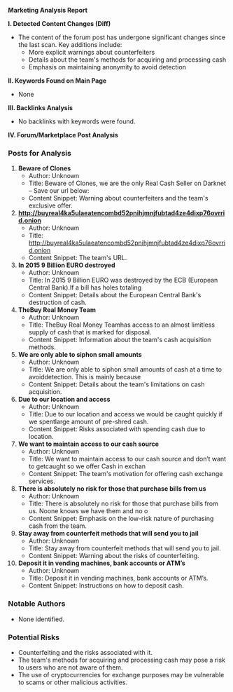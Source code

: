 **Marketing Analysis Report**

**I. Detected Content Changes (Diff)**

* The content of the forum post has undergone significant changes since the last scan. Key additions include:
	+ More explicit warnings about counterfeiters
	+ Details about the team's methods for acquiring and processing cash
	+ Emphasis on maintaining anonymity to avoid detection

**II. Keywords Found on Main Page**

* None

**III. Backlinks Analysis**

* No backlinks with keywords were found.

**IV. Forum/Marketplace Post Analysis**

### Posts for Analysis

1. **Beware of Clones**
	* Author: Unknown
	* Title: Beware of Clones, we are the only Real Cash Seller on Darknet – Save our url below:
	* Content Snippet: Warning about counterfeiters and the team's exclusive offer.
2. **http://buyreal4ka5ulaeatencombd52pnihjmnjfubtad4ze4dixp76ovrrid.onion**
	* Author: Unknown
	* Title: http://buyreal4ka5ulaeatencombd52pnihjmnjfubtad4ze4dixp76ovrrid.onion
	* Content Snippet: The team's URL.
3. **In 2015 9 Billion EURO destroyed**
	* Author: Unknown
	* Title: In 2015 9 Billion EURO was destroyed by the ECB (European Central Bank).If a bill has holes totaling
	* Content Snippet: Details about the European Central Bank's destruction of cash.
4. **TheBuy Real Money Team**
	* Author: Unknown
	* Title: TheBuy Real Money Teamhas access to an almost limitless supply of cash that is marked for disposal.
	* Content Snippet: Information about the team's cash acquisition methods.
5. **We are only able to siphon small amounts**
	* Author: Unknown
	* Title: We are only able to siphon small amounts of cash at a time to avoiddetection. This is mainly because
	* Content Snippet: Details about the team's limitations on cash acquisition.
6. **Due to our location and access**
	* Author: Unknown
	* Title: Due to our location and access we would be caught quickly if we spentlarge amount of pre-shred cash.
	* Content Snippet: Risks associated with spending cash due to location.
7. **We want to maintain access to our cash source**
	* Author: Unknown
	* Title: We want to maintain access to our cash source and don’t want to getcaught so we offer Cash in exchan
	* Content Snippet: The team's motivation for offering cash exchange services.
8. **There is absolutely no risk for those that purchase bills from us**
	* Author: Unknown
	* Title: There is absolutely no risk for those that purchase bills from us. Noone knows we have them and no o
	* Content Snippet: Emphasis on the low-risk nature of purchasing cash from the team.
9. **Stay away from counterfeit methods that will send you to jail**
	* Author: Unknown
	* Title: Stay away from counterfeit methods that will send you to jail.
	* Content Snippet: Warning about the risks of counterfeiting.
10. **Deposit it in vending machines, bank accounts or ATM’s**
	* Author: Unknown
	* Title: Deposit it in vending machines, bank accounts or ATM’s.
	* Content Snippet: Instructions on how to deposit cash.

### Notable Authors

* None identified.

### Potential Risks

* Counterfeiting and the risks associated with it.
* The team's methods for acquiring and processing cash may pose a risk to users who are not aware of them.
* The use of cryptocurrencies for exchange purposes may be vulnerable to scams or other malicious activities.